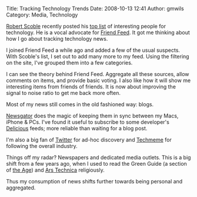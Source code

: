 Title: Tracking Technology Trends
Date: 2008-10-13 12:41
Author: gmwils
Category: Media, Technology

[Robert Scoble][] recently posted his [top list][] of interesting people
for technology. He is a vocal advocate for [Friend Feed][]. It got me
thinking about how I go about tracking technology news.

I joined Friend Feed a while ago and added a few of the usual suspects.
With Scoble's list, I set out to add many more to my feed. Using the
filtering on the site, I've grouped them into a few categories.

I can see the theory behind Friend Feed. Aggregate all these sources,
allow comments on items, and provide basic voting. I also like how it
will show me interesting items from friends of friends. It is now about
improving the signal to noise ratio to get me back more often.

Most of my news still comes in the old fashioned way: blogs.

[Newsgator][] does the magic of keeping them in sync between my Macs,
iPhone & PCs. I've found it useful to subscribe to some developer's
[Delicious][] feeds; more reliable than waiting for a blog post.

I'm also a big fan of [Twitter][] for ad-hoc discovery and [Techmeme][]
for following the overall industry.

Things off my radar? Newspapers and dedicated media outlets. This is a
big shift from a few years ago, when I used to read the Green Guide (a
section of [the Age][]) and [Ars Technica][] religiously.

Thus my consumption of news shifts further towards being personal and
aggregated.

</p>

  [Robert Scoble]: http://scobleizer.com/
  [top list]: http://scobleizer.com/2008/09/26/the-scoble-top-tech-bloggerfriendfeedsocial-media-list/
  [Friend Feed]: http://friendfeed.com
  [Newsgator]: http://www.newsgator.com/
  [Delicious]: http://delicious.com/gmwils/
  [Twitter]: http://twitter.com/gmwils
  [Techmeme]: http://techmeme.com/
  [the Age]: http://www.theage.com.au/
  [Ars Technica]: http://arstechnica.com/index.ars
